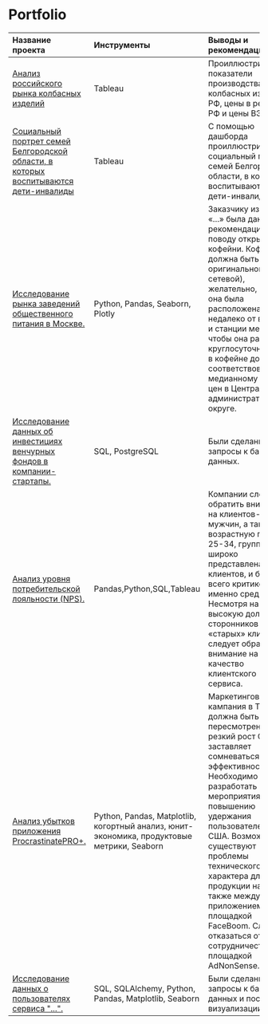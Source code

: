 # Portfolio

| Название проекта | Инструменты | Выводы и рекомендации |
| :-------------------- | :--------------------- |:----------------------------|
| [Анализ российского рынка колбасных изделий](https://github.com/EremAlex/Portfolio/tree/main/kolbasa#readme) | Tableau | Проиллюстрированы показатели производства колбасных изделий в РФ, цены в регионах РФ и цены ВЭД.|
| [Социальный портрет семей Белгородской области, в которых воспитываются дети-инвалиды](https://github.com/EremAlex/Portfolio/blob/main/Vordi/Readme.md) | Tableau | С помощью дашборда проиллюстрирован социальный портрет семей Белгородской области, в которых воспитываются дети-инвалиды.|
| [Исследование рынка заведений общественного питания в Москве.](https://github.com/EremAlex/Portfolio/tree/main/Coffee) | Python, Pandas, Seaborn, Plotly | Заказчику из фонда «...» была дана рекомендация по поводу открытия кофейни. Кофейня должна быть оригинальной (не сетевой), желательно, чтобы она была расположена недалеко от вокзала и станции метро, чтобы она работала круглосуточно. Цены в кофейне должны соответствовать медианному уровню цен в Центральном административном округе. |
| [Исследование данных об инвестициях венчурных фондов в компании-стартапы.](https://github.com/EremAlex/Portfolio/tree/main/Investment_database) | SQL, PostgreSQL | Были сделаны запросы к базе данных. |
| [Анализ уровня потребительской лояльности (NPS).](https://github.com/EremAlex/Portfolio/tree/main/NPS) | Pandas,Python,SQL,Tableau | Компании следует обратить внимание на клиентов-мужчин, а также на возрастную группу 25-34, группа широко представлена среди клиентов, и больше всего критиков именно среди них. Несмотря на высокую долю сторонников среди «старых» клиентов, следует обратить внимание на качество клиентского сервиса. |
| [Анализ убытков приложения ProcrastinatePRO+.](https://github.com/EremAlex/Portfolio/tree/main/app) | Python, Pandas, Matplotlib, когортный анализ, юнит-экономика, продуктовые метрики, Seaborn | Маркетинговая кампания в TipTop должна быть срочно пересмотрена, резкий рост САС заставляет сомневаться в её эффективности. Необходимо разработать мероприятия по повышению удержания пользователей из США. Возможно существуют проблемы технического характера для продукции на IOS, а также между приложением и площадкой FaceBoom. Следует отказаться от сотрудничества с площадкой AdNonSense.|
| [Исследование данных о пользователях сервиса "...".](https://github.com/EremAlex/Portfolio/tree/main/SOF) | SQL, SQLAlchemy, Python, Pandas, Matplotlib, Seaborn | Были сделаны запросы к базе данных и построены визуализации.|
